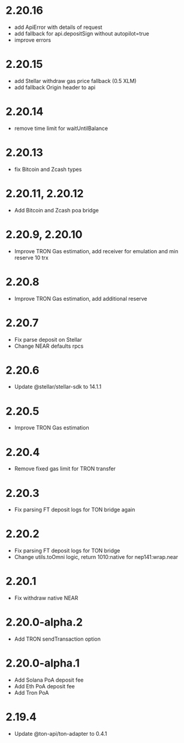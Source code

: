 # 2.20.16

- add ApiError with details of request
- add fallback for api.depositSign without autopilot=true
- improve errors

# 2.20.15

- add Stellar withdraw gas price fallback (0.5 XLM)
- add fallback Origin header to api

# 2.20.14

- remove time limit for waitUntilBalance

# 2.20.13

- fix Bitcoin and Zcash types

# 2.20.11, 2.20.12

- Add Bitcoin and Zcash poa bridge

# 2.20.9, 2.20.10

- Improve TRON Gas estimation, add receiver for emulation and min reserve 10 trx

# 2.20.8

- Improve TRON Gas estimation, add additional reserve

# 2.20.7

- Fix parse deposit on Stellar
- Change NEAR defaults rpcs

# 2.20.6

- Update @stellar/stellar-sdk to 14.1.1

# 2.20.5

- Improve TRON Gas estimation

# 2.20.4

- Remove fixed gas limit for TRON transfer

# 2.20.3

- Fix parsing FT deposit logs for TON bridge again

# 2.20.2

- Fix parsing FT deposit logs for TON bridge
- Change utils.toOmni logic, return 1010:native for nep141:wrap.near

# 2.20.1

- Fix withdraw native NEAR

# 2.20.0-alpha.2

- Add TRON sendTransaction option

# 2.20.0-alpha.1

- Add Solana PoA deposit fee
- Add Eth PoA deposit fee
- Add Tron PoA

# 2.19.4

- Update @ton-api/ton-adapter to 0.4.1
